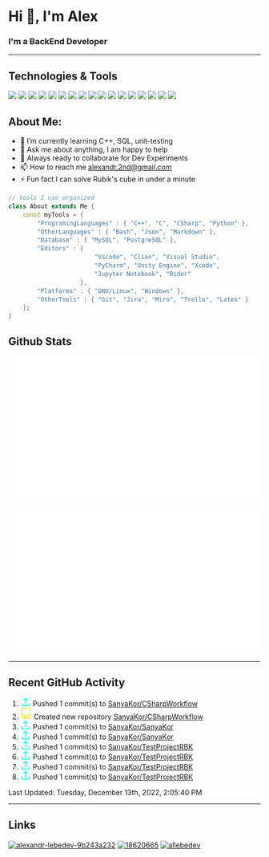 <h1 align="left">Hi 👋, I'm Alex</h1>
<h3 align="left">I'm a BackEnd Developer</h3>

---

## Technologies & Tools
![](https://img.shields.io/badge/OS-Linux-informational?style=flat&logo=linux&logoColor=white&color=623ce4)
![](https://img.shields.io/badge/OS-macOs-informational?style=flat&logo=macos&logoColor=white&color=623ce4)
![](https://img.shields.io/badge/OS-Windows-informational?style=flat&logo=windows&logoColor=white&color=623ce4)
![](https://img.shields.io/badge/Editor-IntelliJ_IDEA-informational?style=flat&logo=intellij-idea&logoColor=white&color=623ce4)
![](https://img.shields.io/badge/Tools-Git-informational?style=flat&logo=git&logoColor=white&color=623ce4)
![](https://img.shields.io/badge/Tools-Jira-informational?style=flat&logo=jira&logoColor=white&color=623ce4)
![](https://img.shields.io/badge/Editor-VSCode-informational?style=flat&logo=vscode&logoColor=white&color=623ce4)
![](https://img.shields.io/badge/Editor-Jupyter-informational?style=flat&logo=Jupyter&logoColor=white&color=623ce4)
![](https://img.shields.io/badge/Code-Python-informational?style=flat&logo=python&logoColor=white&color=623ce4)
![](https://img.shields.io/badge/Code-PowerShell-informational?style=flat&logo=powershell&logoColor=white&color=623ce4)
![](https://img.shields.io/badge/Code-CSharp-informational?style=flat&logo=csharp&logoColor=white&color=623ce4)
![](https://img.shields.io/badge/Code-C++-informational?style=flat&logo=cplusplus&logoColor=white&color=623ce4)
![](https://img.shields.io/badge/Code-C-informational?style=flat&logo=c&logoColor=white&color=623ce4)
![](https://img.shields.io/badge/Code-Make-informational?style=flat&logo=cmake&logoColor=white&color=623ce4)
![](https://img.shields.io/badge/Shell-Bash-informational?style=flat&logo=gnu-bash&logoColor=white&color=623ce4)
![](https://img.shields.io/badge/Tools-PostgreSQL-informational?style=flat&logo=postgresql&logoColor=white&color=623ce4)
![](https://img.shields.io/badge/Tools-MySQL-informational?style=flat&logo=MYSQL&logoColor=white&color=623ce4)

## About Me:

- 🌱 I’m currently learning C++, SQL, unit-testing
- 💬 Ask me about anything, I am happy to help 
- :rocket: Always ready to collaborate for Dev Experiments
- 📫 How to reach me alexandr.2nd@gmail.com
- ⚡ Fun fact I can solve Rubik's cube in under a minute


<!-- <h3 align="left">Languages and Tools:</h3>
<p align="left"> <a href="https://www.cprogramming.com/" target="_blank" rel="noreferrer"> <img src="https://raw.githubusercontent.com/devicons/devicon/master/icons/c/c-original.svg" alt="c" width="40" height="40"/> </a> <a href="https://www.w3schools.com/cpp/" target="_blank" rel="noreferrer"> <img src="https://raw.githubusercontent.com/devicons/devicon/master/icons/cplusplus/cplusplus-original.svg" alt="cplusplus" width="40" height="40"/> </a> <a href="https://www.w3schools.com/cs/" target="_blank" rel="noreferrer"> <img src="https://raw.githubusercontent.com/devicons/devicon/master/icons/csharp/csharp-original.svg" alt="csharp" width="40" height="40"/> </a> <a href="https://www.mysql.com/" target="_blank" rel="noreferrer"> <img src="https://raw.githubusercontent.com/devicons/devicon/master/icons/mysql/mysql-original-wordmark.svg" alt="mysql" width="40" height="40"/> </a> <a href="https://www.postgresql.org" target="_blank" rel="noreferrer"> <img src="https://raw.githubusercontent.com/devicons/devicon/master/icons/postgresql/postgresql-original-wordmark.svg" alt="postgresql" width="40" height="40"/> </a> <a href="https://www.python.org" target="_blank" rel="noreferrer"> <img src="https://raw.githubusercontent.com/devicons/devicon/master/icons/python/python-original.svg" alt="python" width="40" height="40"/> </a> <a href="https://unity.com/" target="_blank" rel="noreferrer"> <img src="https://www.vectorlogo.zone/logos/unity3d/unity3d-icon.svg" alt="unity" width="40" height="40"/> </a> </p> -->


```dart 
// tools I use organized 
class About extends Me { 
    const myTools = { 
        "ProgramingLanguages" : { "C++", "C", "CSharp", "Python" }, 
        "OtherLanguages" : { "Bash", "Json", "Markdown" }, 
        "Database" : { "MySQL", "PostgreSQL" }, 
        "Editors" : {
                        "Vscode", "Clion", "Visual Studio",
                        "PyCharm", "Unity Engine", "Xcode",
                        "Jupyter Notebook", "Rider" 
                    }, 
        "Platforms" : { "GNU/Linux", "Windows" }, 
        "OtherTools" : { "Git", "Jira", "Miro", "Trello", "Latex" } 
    }; 
} 
```


<!-- TESTS -->

<!-- <h3 align="left">Environments i work with:</h3> -->

<!-- <p align = "center">
    <img src="https://github-readme-stats.vercel.app/api/top-langs?username=sanyakor&show_icons=true&locale=en&layout=compact" alt="sanyakor" />
    <img src="https://github-readme-stats.vercel.app/api?username=sanyakor&show_icons=true&locale=en" alt="sanyakor" />
</p> -->

<!-- <p align = "center">
    <img  src = "https://github-readme-stats.vercel.app/api?username=sanyakor&show_icons=true&theme=default">
    <img src = "https://github-readme-stats.vercel.app/api/top-langs/?username=sanyakor&hide=html,jupyter%20notebook,css,java,shaderlab,kotlin,hlsl&theme=default">
</p> -->


<!-- <table>
  <tr>
    <td valign="top"><img src="https://github-readme-stats.vercel.app/api/top-langs/?username=sanyakor&layout=compact&show_icons=true&hide=jupyter%20notebook&theme=default"/></td>
    <td valign="top"><img src="https://github-readme-stats.vercel.app/api?username=sanyakortheme=default""/></td>
  </tr>
</table> -->

<!-- TESTS -->

<!-- <div>
  <img height="170" align="left" src="https://github-readme-stats.vercel.app/api?username=sanyakor&count_private=true&include_all_commits=true" />
  <img src="https://github-readme-stats.vercel.app/api/top-langs/?username=sanyakor&layout=compact&hide=jupyter%20notebook&theme=default" />
</div> -->


<!-- <table style="border: none;"> 
    <tr style="border: none;"> 
        <td style="border: none;" valign="top"><img src="https://github-readme-stats.vercel.app/api/top-langs/?username=SanyaKor&layout=compact&show_icons=true&hide=jupyter%20notebook"/></td> 
        <td valign="top"><img src="https://github-readme-stats.vercel.app/api?username=SanyaKor&show_icons=truecount_private=true&include_all_commits=true"/></td> 
    </tr> 
</table> -->

  
## Github Stats
<a href='https://github.com/rahul-jha98/github-stats-transparent'>
  
![Stats Overview](https://raw.githubusercontent.com/SanyaKor/github-stats-transparent/output/generated/overview.svg)
![Most Used Languages](https://raw.githubusercontent.com/SanyaKor/github-stats-transparent/output/generated/languages.svg)

</a>




---

## Recent GitHub Activity

<!--RECENT_ACTIVITY:start-->
1. ![push] Pushed 1 commit(s) to [SanyaKor/CSharpWorkflow](https://github.com/SanyaKor/CSharpWorkflow)
2. ![create_repo] Created new repository [SanyaKor/CSharpWorkflow](https://github.com/SanyaKor/CSharpWorkflow)
3. ![push] Pushed 1 commit(s) to [SanyaKor/SanyaKor](https://github.com/SanyaKor/SanyaKor)
4. ![push] Pushed 1 commit(s) to [SanyaKor/SanyaKor](https://github.com/SanyaKor/SanyaKor)
5. ![push] Pushed 1 commit(s) to [SanyaKor/TestProjectRBK](https://github.com/SanyaKor/TestProjectRBK)
6. ![push] Pushed 1 commit(s) to [SanyaKor/TestProjectRBK](https://github.com/SanyaKor/TestProjectRBK)
7. ![push] Pushed 1 commit(s) to [SanyaKor/TestProjectRBK](https://github.com/SanyaKor/TestProjectRBK)
8. ![push] Pushed 1 commit(s) to [SanyaKor/TestProjectRBK](https://github.com/SanyaKor/TestProjectRBK)
<!--RECENT_ACTIVITY:end-->


<!--RECENT_ACTIVITY:last_update-->
Last Updated: Tuesday, December 13th, 2022, 2:05:40 PM
<!--RECENT_ACTIVITY:last_update_end-->


---

## Links


<p align="left">
<a href="https://linkedin.com/in/alexandr-lebedev-9b243a232" target="blank"><img align="center" src="https://raw.githubusercontent.com/rahuldkjain/github-profile-readme-generator/master/src/images/icons/Social/linked-in-alt.svg" alt="alexandr-lebedev-9b243a232" height="30" width="40" /></a>
<a href="https://stackoverflow.com/users/18620665" target="blank"><img align="center" src="https://raw.githubusercontent.com/rahuldkjain/github-profile-readme-generator/master/src/images/icons/Social/stack-overflow.svg" alt="18620665" height="30" width="40" /></a>
<a href="https://www.leetcode.com/allebedev" target="blank"><img align="center" src="https://raw.githubusercontent.com/rahuldkjain/github-profile-readme-generator/master/src/images/icons/Social/leet-code.svg" alt="allebedev" height="30" width="40" /></a>
</p>



<!-- Badges -->
[push]: https://github.com/SanyaKor/SanyaKor/blob/main/images/push_smaller2.png

[pr_merged]: https://github.com/SanyaKor/SanyaKor/blob/main/images/pr_merged2.jpg
[pr_canceled]: https://github.com/SanyaKor/SanyaKor/blob/main/images/pr_canceled2.jpg
[pr_opened]: https://github.com/SanyaKor/SanyaKor/blob/main/images/pr_opened2.jpg

[forked]: https://github.com/SanyaKor/SanyaKor/blob/main/images/forked_smaller2.jpg

[issue_opened]:  https://github.com/SanyaKor/SanyaKor/blob/main/images/issue_opened2.jpg
[issue_closed]:  https://github.com/SanyaKor/SanyaKor/blob/main/images/issue_closed2.jpg

[star]:  https://github.com/SanyaKor/SanyaKor/blob/main/images/star2.jpg

[msg]:  https://github.com/SanyaKor/SanyaKor/blob/main/images/msg2.jpg

[people]:  https://github.com/SanyaKor/SanyaKor/blob/main/images/people2.jpg

[release]:  https://github.com/SanyaKor/SanyaKor/blob/main/images/release2.jpg

[create_repo]:  https://github.com/SanyaKor/SanyaKor/blob/main/images/create_repo2.jpg

[requestedchanges]: https://github.com/SanyaKor/SanyaKor/blob/main/images/requested_changes2.jpg
[approvedchanges]: https://github.com/SanyaKor/SanyaKor/blob/main/images/changes_approved2.jpg

[wiki]: https://github.com/SanyaKor/SanyaKor/blob/main/images/wiki2.jpg
